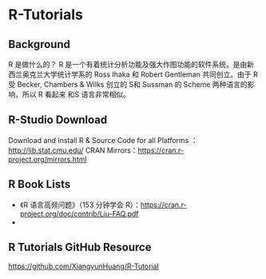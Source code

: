 # R-Tutorials
## Background
R 是做什么的？
R 是一个有着统计分析功能及强大作图功能的软件系统，是由新西兰奥克兰大学统计学系的 Ross Ihaka 和 Robert Gentleman 共同创立。由于 R 受 Becker, Chambers & Wilks 创立的 S和 Sussman 的 Scheme 两种语言的影响，所以 R 看起来 和S 语言非常相似。

## R-Studio Download
Download and Install R & Source Code for all Platforms ：http://lib.stat.cmu.edu/
CRAN Mirrors：https://cran.r-project.org/mirrors.html

## R Book Lists
- 《R 语言高频问题》（153 分钟学会 R）：https://cran.r-project.org/doc/contrib/Liu-FAQ.pdf 
- 


## R Tutorials GitHub Resource
https://github.com/XiangyunHuang/R-Tutorial
